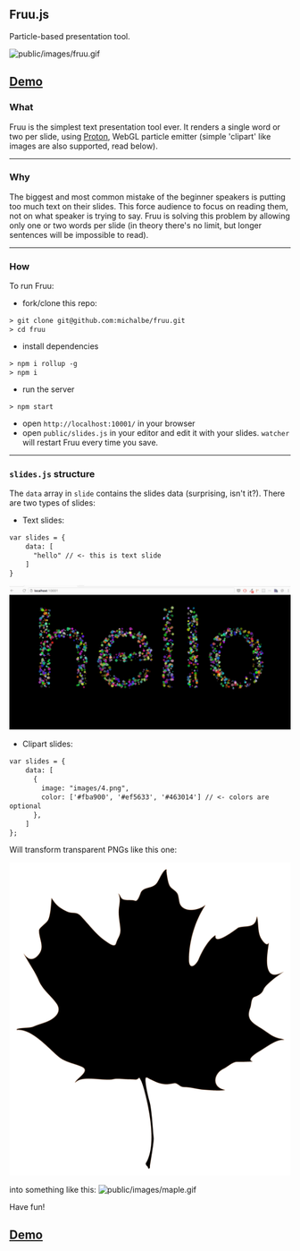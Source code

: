 Fruu.js
----
Particle-based presentation tool.

![public/images/fruu.gif](public/images/fruu.gif)

## [Demo](https://michalbe.github.io/fruu)


### What
Fruu is the simplest text presentation tool ever. It renders a single word or two per slide,
using [Proton](https://github.com/a-jie/Proton), WebGL particle emitter (simple 'clipart' like images are also supported, read below).

---
### Why
The biggest and most common mistake of the beginner speakers is putting too much text on their slides. This force audience to focus on reading them, not on what speaker is trying to say.
Fruu is solving this problem by allowing only one or two words per slide (in theory there's no limit, but longer sentences will be impossible to read).

---
### How
To run Fruu:
  - fork/clone this repo:
  ```
  > git clone git@github.com:michalbe/fruu.git
  > cd fruu
  ```

  - install dependencies
  ```
  > npm i rollup -g
  > npm i
  ```

  - run the server
  ```
  > npm start
  ```
  - open `http://localhost:10001/` in your browser
  - open `public/slides.js` in your editor and edit it with your slides. `watcher` will restart Fruu every time you save.

---
### `slides.js` structure
The `data` array in `slide` contains the slides data (surprising, isn't it?). There are two types of slides:
  - Text slides:
  ```
  var slides = {
      data: [
        "hello" // <- this is text slide
      ]
  }
  ```
  ![public/images/hello.gif](public/images/hello.gif)

  - Clipart slides:
  ```
  var slides = {
      data: [
        {
          image: "images/4.png",
          color: ['#fba900', '#ef5633', '#463014'] // <- colors are optional
        },
      ]
  };
  ```
  Will transform transparent PNGs like this one:

  ![public/images/4.png](public/images/4.png)


  into something like this:
  ![public/images/maple.gif](public/images/maple.gif)

Have fun!

## [Demo](https://michalbe.github.io/fruu)
